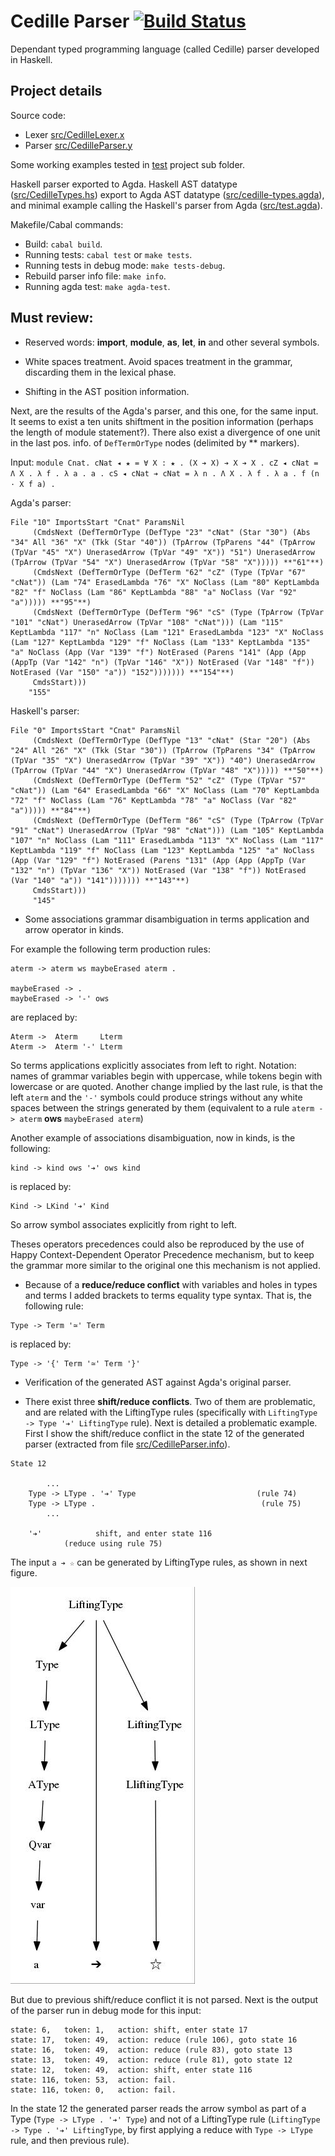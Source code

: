 # Cedille Parser [![Build Status](https://travis-ci.org/ernius/cedilleparser.svg?branch=master)](https://travis-ci.org/ernius/cedilleparser)

Dependant typed programming language (called Cedille) parser developed in Haskell.

## Project details

Source code:
 * Lexer  [src/CedilleLexer.x](src/CedilleLexer.x)
 * Parser [src/CedilleParser.y](src/CedilleParser.y)

Some working examples tested in [test](test) project sub folder.

Haskell parser exported to Agda. Haskell AST datatype ([src/CedilleTypes.hs](src/CedilleTypes.agda)) export to Agda AST datatype ([src/cedille-types.agda](src/cedille-types.agda)), and minimal example calling the Haskell's parser from Agda ([src/test.agda](src/test.agda)).

Makefile/Cabal commands:
 * Build: `cabal build`.
 * Running tests: `cabal test` or `make tests`.
 * Running tests in debug mode: `make tests-debug`.
 * Rebuild parser info file: `make info`.
 * Running agda test: `make agda-test`.

## Must review:

* Reserved words: **import**, **module**, **as**, **let**, **in** and other several symbols.

* White spaces treatment. Avoid spaces treatment in the grammar, discarding them in the lexical phase.

* Shifting in the AST position information.

Next, are the results of the Agda's parser, and this one, for the same input. It seems to exist a ten units shiftment in the position information (perhaps the length of module statement?). There also exist a divergence of one unit in the last pos. info. of `DefTermOrType` nodes (delimited by ** markers). 

Input: `module Cnat. cNat ◂ ★ = ∀ X : ★ . (X ➔ X) ➔ X ➔ X . cZ ◂ cNat = Λ X . λ f . λ a . a . cS ◂ cNat ➔ cNat = λ n . Λ X . λ f . λ a . f (n · X f a) .`

Agda's parser:

```
File "10" ImportsStart "Cnat" ParamsNil
     (CmdsNext (DefTermOrType (DefType "23" "cNat" (Star "30") (Abs "34" All "36" "X" (Tkk (Star "40")) (TpArrow (TpParens "44" (TpArrow (TpVar "45" "X") UnerasedArrow (TpVar "49" "X")) "51") UnerasedArrow (TpArrow (TpVar "54" "X") UnerasedArrow (TpVar "58" "X"))))) **"61"**)
     (CmdsNext (DefTermOrType (DefTerm "62" "cZ" (Type (TpVar "67" "cNat")) (Lam "74" ErasedLambda "76" "X" NoClass (Lam "80" KeptLambda "82" "f" NoClass (Lam "86" KeptLambda "88" "a" NoClass (Var "92" "a"))))) **"95"**)
     (CmdsNext (DefTermOrType (DefTerm "96" "cS" (Type (TpArrow (TpVar "101" "cNat") UnerasedArrow (TpVar "108" "cNat"))) (Lam "115" KeptLambda "117" "n" NoClass (Lam "121" ErasedLambda "123" "X" NoClass (Lam "127" KeptLambda "129" "f" NoClass (Lam "133" KeptLambda "135" "a" NoClass (App (Var "139" "f") NotErased (Parens "141" (App (App (AppTp (Var "142" "n") (TpVar "146" "X")) NotErased (Var "148" "f")) NotErased (Var "150" "a")) "152"))))))) **"154"**)
     CmdsStart)))
    "155"
```

Haskell's parser:

```
File "0" ImportsStart "Cnat" ParamsNil
     (CmdsNext (DefTermOrType (DefType "13" "cNat" (Star "20") (Abs "24" All "26" "X" (Tkk (Star "30")) (TpArrow (TpParens "34" (TpArrow (TpVar "35" "X") UnerasedArrow (TpVar "39" "X")) "40") UnerasedArrow (TpArrow (TpVar "44" "X") UnerasedArrow (TpVar "48" "X"))))) **"50"**)
     (CmdsNext (DefTermOrType (DefTerm "52" "cZ" (Type (TpVar "57" "cNat")) (Lam "64" ErasedLambda "66" "X" NoClass (Lam "70" KeptLambda "72" "f" NoClass (Lam "76" KeptLambda "78" "a" NoClass (Var "82" "a"))))) **"84"**)
     (CmdsNext (DefTermOrType (DefTerm "86" "cS" (Type (TpArrow (TpVar "91" "cNat") UnerasedArrow (TpVar "98" "cNat"))) (Lam "105" KeptLambda "107" "n" NoClass (Lam "111" ErasedLambda "113" "X" NoClass (Lam "117" KeptLambda "119" "f" NoClass (Lam "123" KeptLambda "125" "a" NoClass (App (Var "129" "f") NotErased (Parens "131" (App (App (AppTp (Var "132" "n") (TpVar "136" "X")) NotErased (Var "138" "f")) NotErased (Var "140" "a")) "141"))))))) **"143"**)
     CmdsStart)))
     "145"
```

* Some associations grammar disambiguation in terms application and arrow operator in kinds.

For example the following term production rules:

```
aterm -> aterm ws maybeErased aterm .

maybeErased -> .
maybeErased -> '-' ows 
```
are replaced by:

```
Aterm ->  Aterm     Lterm
Aterm ->  Aterm '-' Lterm
```

So terms applications explicitly associates from left to right. Notation: names of grammar variables begin with uppercase, while tokens begin with lowercase or are quoted. Another change implied by the last rule, is that the left `aterm` and the `'-'` symbols could produce strings without any white spaces between the strings generated by them (equivalent to a rule `aterm -> aterm` **ows** `maybeErased aterm`)

Another example of associations disambiguation, now in kinds, is the following:

```
kind -> kind ows '➔' ows kind
```

is replaced by:

```
Kind -> LKind '➔' Kind
```

So arrow symbol associates explicitly from right to left.

Theses operators precedences could also be reproduced by the use of Happy Context-Dependent Operator Precedence mechanism, but to keep the grammar more similar to the original one this mechanism is not applied.
   
* Because of a **reduce/reduce conflict** with variables and holes in types and terms I added brackets to terms equality type syntax. That is, the following rule:

```
Type -> Term '≃' Term
```

is replaced by:

```
Type -> '{' Term '≃' Term '}'
```

* Verification of the generated AST against Agda's original parser.

* There exist three **shift/reduce conflicts**. Two of them are problematic, and are related with the LiftingType rules (specifically with `LiftingType -> Type '➔' LiftingType` rule). Next is detailed a problematic example. First I show the shift/reduce conflict in the state 12 of the generated parser (extracted from file [src/CedilleParser.info](src/CedilleParser.info)).

```
State 12

        ...
	Type -> LType . '➔' Type                           (rule 74)
	Type -> LType .                                     (rule 75)
        ...
	
	'➔'            shift, and enter state 116
			(reduce using rule 75)
```

The input `a ➔ ☆` can be generated by LiftingType rules, as shown in next figure.

![Derivation image](doc/conflicts/derivation.jpg)

But due to previous shift/reduce conflict it is not parsed. Next is the output of the parser run in debug mode for this input:

```
state: 6,	token: 1,	action: shift, enter state 17
state: 17,	token: 49,	action: reduce (rule 106), goto state 16
state: 16,	token: 49,	action: reduce (rule 83), goto state 13
state: 13,	token: 49,	action: reduce (rule 81), goto state 12
state: 12,	token: 49,	action: shift, enter state 116
state: 116,	token: 53,	action: fail.
state: 116,	token: 0,	action: fail.
```

In the state 12 the generated parser reads the arrow symbol as part of a Type (`Type -> LType . '➔' Type`) and not of a LiftingType rule (`LiftingType -> Type . '➔' LiftingType`, by first applying a reduce with `Type -> LType` rule, and then previous rule).

